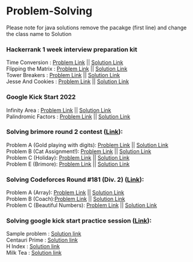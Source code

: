 # Problem-Solving

Please note for java solutions remove the pacakge (first line) and change the class name to Solution

### Hackerrank 1 week interview preparation kit

Time Conversion : 
<a href = "https://www.hackerrank.com/challenges/one-week-preparation-kit-time-conversion/problem?isFullScreen=true&h_l=interview&playlist_slugs%5B%5D=preparation-kits&playlist_slugs%5B%5D=one-week-preparation-kit&playlist_slugs%5B%5D=one-week-day-one">Problem Link</a> || 
<a href = "https://github.com/AmrMomtaz/Problem-Solving/blob/main/PYTHON/hackerrank/week_preperation/TimeConversion.py">Solution Link</a><br>
Flipping the Matrix : 
<a href = "https://www.hackerrank.com/challenges/flipping-the-matrix/problem">Problem Link</a> || 
<a href = "https://github.com/AmrMomtaz/Problem-Solving/blob/main/PYTHON/hackerrank/week_preperation/FlippingTheMatrix.py">Solution Link</a><br>
Tower Breakers : 
<a href = "https://www.hackerrank.com/challenges/one-week-preparation-kit-tower-breakers-1/problem?isFullScreen=true&h_l=interview&playlist_slugs%5B%5D=preparation-kits&playlist_slugs%5B%5D=one-week-preparation-kit&playlist_slugs%5B%5D=one-week-day-three">Problem Link</a> || 
<a href = "https://github.com/AmrMomtaz/Problem-Solving/blob/main/PYTHON/hackerrank/week_preperation/TowerBreakers.py">Solution Link</a><br>
Jesse And Cookies : 
<a href = "https://www.hackerrank.com/challenges/one-week-preparation-kit-jesse-and-cookies/problem?isFullScreen=true&h_l=interview&playlist_slugs%5B%5D=preparation-kits&playlist_slugs%5B%5D=one-week-preparation-kit&playlist_slugs%5B%5D=one-week-day-six">Problem Link</a> || 
<a href = "https://github.com/AmrMomtaz/Problem-Solving/blob/main/JAVA/hackerrank/week_preperation/JesseAndCookies.java">Solution Link</a><br>

### Google Kick Start 2022

Infinity Area : 
<a href = "https://codingcompetitions.withgoogle.com/kickstart/round/00000000008caa74/0000000000acf079">Problem Link</a> || 
<a href = "https://github.com/AmrMomtaz/Problem-Solving/blob/main/JAVA/google_kick_start/roundB/InfinityArea.java">Solution Link</a><br>
Palindromic Factors : 
<a href = "https://codingcompetitions.withgoogle.com/kickstart/round/00000000008caa74/0000000000acee89">Problem Link</a> || 
<a href = "https://github.com/AmrMomtaz/Problem-Solving/blob/main/JAVA/google_kick_start/roundB/PalindromicFactors.java">Solution Link</a><br>


### Solving brimore round 2 contest (<a href = "https://codeforces.com/gym/349178">Link</a>):<br>
Problem A (Gold playing with digits): 
<a href = "https://codeforces.com/gym/349178/problem/A">Problem Link</a> || 
<a href = "https://github.com/AmrMomtaz/Problem-Solving/blob/main/PYTHON/brinmore_2021/Gold_playing_with_digits.py">Solution Link</a><br>
Problem B (Cat Assignment!):
<a href = "https://codeforces.com/gym/349178/problem/B">Problem Link</a> || 
<a href = "https://github.com/AmrMomtaz/Problem-Solving/blob/main/PYTHON/brinmore_2021/Cat_Assignment.py">Solution Link</a><br>
Problem C (Holiday):
<a href = "https://codeforces.com/gym/349178/problem/C">Problem Link</a> || 
<a href = "https://github.com/AmrMomtaz/Problem-Solving/blob/main/C%2B%2B/brimore_2021/Holiday.cpp">Solution Link</a><br>
Problem E (Brimore):
<a href = "https://codeforces.com/gym/349178/problem/E">Problem Link</a> || 
<a href = "https://github.com/AmrMomtaz/Problem-Solving/blob/main/C%2B%2B/brimore_2021/Brimore.cpp">Solution Link</a><br>

### Solving Codeforces Round #181 (Div. 2) (<a href = "https://codeforces.com/contest/300">Link</a>):<br>
Problem A (Array): 
<a href = "https://codeforces.com/contest/300/problem/A">Problem Link</a> || 
<a href = "https://github.com/AmrMomtaz/Problem-Solving/blob/main/JAVA/round_181/Array.java">Solution Link</a><br>
Problem B (Coach):<a href = "https://codeforces.com/contest/300/problem/B">Problem Link</a> || 
<a href = "https://github.com/AmrMomtaz/Problem-Solving/blob/main/C%2B%2B/round_181/Coach.cpp">Solution Link</a><br>
Problem C (Beautiful Numbers): 
<a href = "https://codeforces.com/contest/300/problem/C">Problem Link</a> || 
<a href = "https://github.com/AmrMomtaz/Problem-Solving/blob/main/JAVA/round_181/Beautiful_Numbers.java">Solution Link</a><br>


### Solving google kick start practice session (<a href = "https://codingcompetitions.withgoogle.com/kickstart/round/00000000008f4332">Link</a>):<br>
Sample problem : <a href = "https://github.com/AmrMomtaz/Problem-Solving/blob/main/PYTHON/google_practice_kickstart_2022/Sample_Problem.py">Solution link </a><br>
Centauri Prime : <a href = "https://github.com/AmrMomtaz/Problem-Solving/blob/main/PYTHON/google_practice_kickstart_2022/Centauri_Prime.py">Solution link </a><br>
H Index : <a href = "https://github.com/AmrMomtaz/Problem-Solving/blob/main/JAVA/google_practice_kickstart_2022/H_Index.java">Solution link </a><br>
Milk Tea : <a href = "https://github.com/AmrMomtaz/Problem-Solving/blob/main/JAVA/google_practice_kickstart_2022/Milk_Tea.java">Solution link </a><br>


